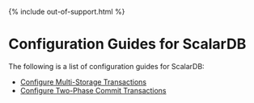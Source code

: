 {% include out-of-support.html %}

# Configuration Guides for ScalarDB

The following is a list of configuration guides for ScalarDB:

- [Configure Multi-Storage Transactions](multi-storage-transactions.md)
- [Configure Two-Phase Commit Transactions](two-phase-commit-transactions.md)
